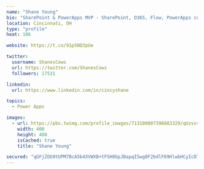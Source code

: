 ```yaml
---
name: "Shane Young"
bio: "SharePoint & PowerApps MVP - SharePoint, O365, Flow, PowerApps consulting? @PowerApps911 | Pure Snark? You found it."
location: Cincinnati, OH
type: "profile"
heat: 106

website: https://t.co/91p5BQ3pUe

twitter:
  username: ShanesCows
  url: https://twitter.com/ShanesCows
  followers: 17531

linkedin:
  url: https://www.linkedin.com/in/cincyshane

topics:
  - Power Apps

images:
  - url: https://pbs.twimg.com/profile_images/713100007398883329/qUzvsvQ3_400x400.jpg
    width: 400
    height: 400
    isCached: true
    title: "Shane Young"

secured: "qGFjZOG9tUPM7BcA5b4XVWXB+tFSH0bpJBapqI5wg0F2bdlF69HlwbHCyIcDTfmqPLS4QMVaUKjywwVVvImyJz9J7Nt6OnKgHEgwYKOXo68u98+hX8sqJwYh0cvycitCJTmhGwDSZzuPmpW6yD6Gc/R9JTnFHoVNtro52B8IY5X6Jz6uxoYEzscZmG9y1fANl4uffxtvzQ9rLI7UvUD2KIRqFn7+bq+AGMaqeocdtY5L56rJaLCBrxjTK4hDQ7RqppDDx/bJ4JQvnHoG7qpNZL4U0g78ST92jmgYoH+g1IHVPyD68Bz6HrAbpfPfunqIlGysI8BEaENv2V/FFro3H+Z/CrnjC6HXAfdgvTVYiY6P0F58OmgDY1I0PH82rXTj7Jv9CHKysmpINDBZlsPxOvqhtPU9E4UqTfRKYl4oQ7k=;/q6u9RWb2n1h7E8SIr3eug=="
---
```


